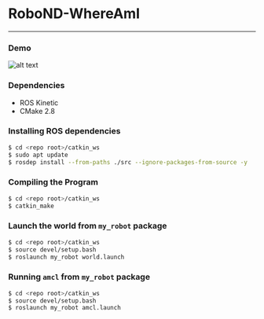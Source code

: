 # RoboND-WhereAmI

---

### Demo

![alt text](images/demo.gif)

### Dependencies

- ROS Kinetic
- CMake 2.8


### Installing ROS dependencies

```bash
$ cd <repo root>/catkin_ws
$ sudo apt update
$ rosdep install --from-paths ./src --ignore-packages-from-source -y
```

### Compiling the Program

```bash
$ cd <repo root>/catkin_ws
$ catkin_make
```

### Launch the world from `my_robot` package

```bash
$ cd <repo root>/catkin_ws
$ source devel/setup.bash
$ roslaunch my_robot world.launch
```

### Running `amcl` from `my_robot` package

```bash
$ cd <repo root>/catkin_ws
$ source devel/setup.bash
$ roslaunch my_robot amcl.launch
```